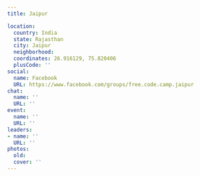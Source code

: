 ```yaml
---
title: Jaipur

location:
  country: India
  state: Rajasthan
  city: Jaipur
  neighborhood: 
  coordinates: 26.916129, 75.820406
  plusCode: ''
social:
  name: Facebook
  URL: https://www.facebook.com/groups/free.code.camp.jaipur
chat:
  name: ''
  URL: ''
event:
  name: ''
  URL: ''
leaders:
- name: ''
  URL: ''
photos:
  old: 
  cover: ''
---
```

